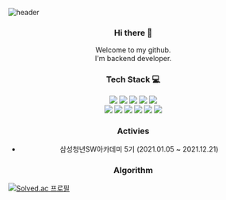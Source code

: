 ![header](https://capsule-render.vercel.app/api?type=rect&color=auto&height=200&section=header&text=YounglinKwon&fontSize=50)

### <center> Hi there 👋 </center>
<center>Welcome to my github.  </center>
<center>I'm backend developer. </center>


### <center>Tech Stack 💻</center>
<center> <img src="https://img.shields.io/badge/Java-007396?style=flat-square&logo=java&logoColor=white"/> <img src="https://img.shields.io/badge/Python-3776AB?style=flat-square&logo=python&logoColor=white"/> <img src="https://img.shields.io/badge/Javascript-F7DF1E?style=flat-square&logo=javascript&logoColor=black"/> <img src="https://img.shields.io/badge/HTML-E34F26?style=flat-square&logo=html5&logoColor=white"/> <img src="https://img.shields.io/badge/CSS-1572B6?style=flat-square&logo=css3&logoColor=white"/>  </center>
<center> <img src="https://img.shields.io/badge/SpringBoot-6DB33F?style=flat-square&logo=springboot&logoColor=white"/> <img src="https://img.shields.io/badge/Vue.js-4FC08D?style=flat-square&logo=vue.js&logoColor=white"/> <img src="https://img.shields.io/badge/MySQL-4479A1?style=flat-square&logo=mysql&logoColor=white"/> <img src="https://img.shields.io/badge/AWS-232F3E?style=flat-square&logo=aws&logoColor=white"/> <img src="https://img.shields.io/badge/Linux-FCC624?style=flat-square&logo=linux&logoColor=white"/> <img src="https://img.shields.io/badge/SpringBoot-6DB33F?style=flat-square&logo=springboot&logoColor=white"/> </center>

### <center>Activies</center>

- <center>삼성청년SW아카데미 5기 (2021.01.05 ~ 2021.12.21) </center>

### <center>Algorithm</center>

[![Solved.ac 프로필](http://mazassumnida.wtf/api/v2/generate_badge?boj=sqk8657)](https://solved.ac/sqk8657)
